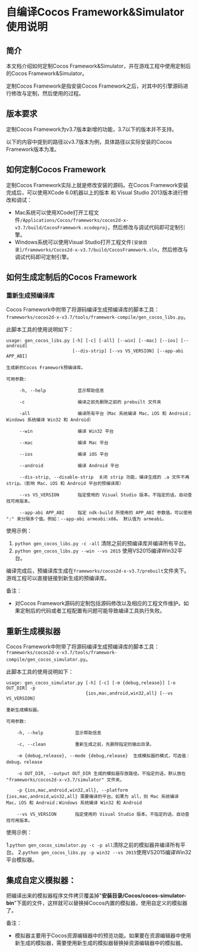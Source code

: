 # 自编译Cocos Framework&Simulator使用说明


## 简介

本文档介绍如何定制Cocos Framework&Simulator，并在游戏工程中使用定制后的Cocos Framework&Simulator。

定制Cocos Framework是指安装Cocos Framework之后，对其中的引擎源码进行修改与定制，然后使用的过程。

## 版本要求

定制Cocos Framework为v3.7版本新增的功能，3.7以下的版本并不支持。

以下的内容中提到的路径以v3.7版本为例，具体路径以实际安装的Cocos Framework版本为准。

## 如何定制Cocos Framework

定制Cocos Framework实际上就是修改安装的源码。在Cocos Framework安装完成后，可以使用XCode 6.0机器以上的版本 和 Visual Studio 2013版本进行修改和调试：

* Mac系统可以使用XCode打开工程文件`/Applications/Cocos/frameworks/cocos2d-x-v3.7/build/CocosFramework.xcodeproj`，然后修改与调试代码即可定制引擎。
* Windows系统可以使用Visual Studio打开工程文件`[安装目录]/frameworks/Cocos2d-x-v3.7/build/CocosFramework.sln`，然后修改与调试代码即可定制引擎。

## 如何生成定制后的Cocos Framework

### 重新生成预编译库

Cocos Framework中附带了将源码编译生成预编译库的脚本工具：`frameworks/cocos2d-x-v3.7/tools/framework-compile/gen_cocos_libs.py`。

此脚本工具的使用说明如下：

```
usage: gen_cocos_libs.py [-h] [-c] [-all] [--win] [--mac] [--ios] [--android]
                         [--dis-strip] [--vs VS_VERSION] [--app-abi APP_ABI]

生成新的Cocos Framework预编译库。

可用参数:

     -h, --help            显示帮助信息

     -c                    编译之前先删除之前的 prebuilt 文件夹

     -all                  编译所有平台（Mac 系统编译 Mac，iOS 和 Android；Windows 系统编译 Win32 和 Android）

     --win                 编译 Win32 平台

     --mac                 编译 Mac 平台

     --ios                 编译 iOS 平台

     --android             编译 Android 平台

     --dis-strip, --disable-strip  关闭 strip 功能，编译生成的 .a 文件不再 strip。（影响 Mac，iOS 和 Android 平台的预编译库）

     --vs VS_VERSION       指定使用的 Visual Studio 版本。不指定的话，自动查找可用版本。

     --app-abi APP_ABI     指定 ndk-build 所使用的 APP_ABI 参数值。可以使用 ":" 来分隔多个值。例如：--app-abi armeabi:x86。 默认值为 armeabi。
```

使用示例：

1. `python gen_cocos_libs.py -c -all` 清除之前的预编译库并编译所有平台。
2. `python gen_cocos_libs.py --win --vs 2015` 使用VS2015编译Win32平台。

编译完成后，预编译库生成在`frameworks/cocos2d-x-v3.7/prebuilt`文件夹下。游戏工程可以直接链接到新生成的预编译库。

备注：

* 对Cocos Framework源码的定制包括源码修改以及相应的工程文件维护。如果定制后的代码或者工程配置有问题可能导致编译工具执行失败。


## 重新生成模拟器


Cocos Framework中附带了将源码编译生成预编译库的脚本工具：`frameworks/cocos2d-x-v3.7/tools/framework-compile/gen_cocos_simulator.py`。

此脚本工具的使用说明如下：

```
usage: gen_cocos_simulator.py [-h] [-c] [-m {debug,release}] [-o OUT_DIR] -p
                              {ios,mac,android,win32,all} [--vs VS_VERSION]

重新生成模拟器。

可用参数:

    -h, --help            显示帮助信息

    -c, --clean           重新生成之前，先删除指定的输出目录。

    -m {debug,release}, --mode {debug,release}  生成模拟器的模式，可选值：debug，release

    -o OUT_DIR, --output OUT_DIR 生成的模拟器存放路径。不指定的话，默认放在 "frameworks/cocos2d-x-v3.7/simulator" 文件夹。

    -p {ios,mac,android,win32,all}, --platform {ios,mac,android,win32,all} 需要编译的平台。如果为 all，则 Mac 系统编译 Mac，iOS 和 Android；Windows 系统编译 Win32 和 Android

    --vs VS_VERSION       指定使用的 Visual Studio 版本。不指定的话，自动查找可用版本。
```

使用示例：

1.`python gen_cocos_simulator.py -c -p all`清除之前的模拟器并编译所有平台。
2.`python gen_cocos_libs.py -p win32 --vs 2015`使用VS2015编译Win32平台模拟器。

## 集成自定义模拟器：


把编译出来的模拟器程序文件拷贝覆盖掉"**安装目录/Cocos/cocos-simulator-bin**"下面的文件，这样就可以替换掉Cocos内置的模拟器，使用自定义的模拟器了。

备注：

* 模拟器主要用于Cocos资源编辑器中的预览功能。如果要在资源编辑器中使用新生成的模拟器，需要使用新生成的模拟器替换掉资源编辑器中的模拟器。

